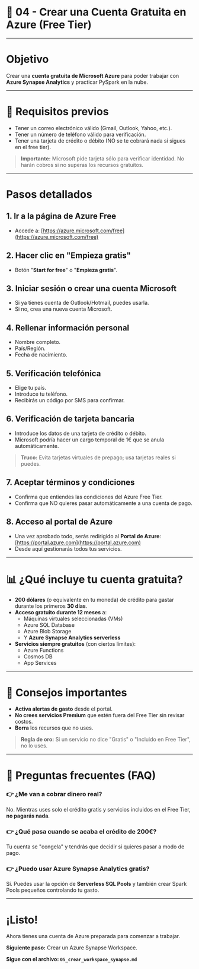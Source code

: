 # 📂 04 - Crear una Cuenta Gratuita en Azure (Free Tier)

---

# Objetivo

Crear una **cuenta gratuita de Microsoft Azure** para poder trabajar con **Azure Synapse Analytics** y practicar PySpark en la nube.

---

# 📅 Requisitos previos

- Tener un correo electrónico válido (Gmail, Outlook, Yahoo, etc.).
- Tener un número de teléfono válido para verificación.
- Tener una tarjeta de crédito o débito (NO se te cobrará nada si sigues en el free tier).

> **Importante:** Microsoft pide tarjeta sólo para verificar identidad. No harán cobros si no superas los recursos gratuitos.

---

# Pasos detallados

## 1. Ir a la página de Azure Free

- Accede a: [https://azure.microsoft.com/free](https://azure.microsoft.com/free)

## 2. Hacer clic en "Empieza gratis"

- Botón "**Start for free**" o "**Empieza gratis**".

## 3. Iniciar sesión o crear una cuenta Microsoft

- Si ya tienes cuenta de Outlook/Hotmail, puedes usarla.
- Si no, crea una nueva cuenta Microsoft.

## 4. Rellenar información personal

- Nombre completo.
- País/Región.
- Fecha de nacimiento.

## 5. Verificación telefónica

- Elige tu país.
- Introduce tu teléfono.
- Recibirás un código por SMS para confirmar.

## 6. Verificación de tarjeta bancaria

- Introduce los datos de una tarjeta de crédito o débito.
- Microsoft podría hacer un cargo temporal de 1€ que se anula automáticamente.

> **Truco:** Evita tarjetas virtuales de prepago; usa tarjetas reales si puedes.

## 7. Aceptar términos y condiciones

- Confirma que entiendes las condiciones del Azure Free Tier.
- Confirma que NO quieres pasar automáticamente a una cuenta de pago.

## 8. Acceso al portal de Azure

- Una vez aprobado todo, serás redirigido al **Portal de Azure**: [https://portal.azure.com](https://portal.azure.com)
- Desde aquí gestionarás todos tus servicios.

---

# 📊 ¿Qué incluye tu cuenta gratuita?

- **200 dólares** (o equivalente en tu moneda) de crédito para gastar durante los primeros **30 días**.
- **Acceso gratuito durante 12 meses** a:
  - Máquinas virtuales seleccionadas (VMs)
  - Azure SQL Database
  - Azure Blob Storage
  - Y **Azure Synapse Analytics serverless**
- **Servicios siempre gratuitos** (con ciertos límites):
  - Azure Functions
  - Cosmos DB
  - App Services

---

# 🔧 Consejos importantes

- **Activa alertas de gasto** desde el portal.
- **No crees servicios Premium** que estén fuera del Free Tier sin revisar costos.
- **Borra** los recursos que no uses.

> **Regla de oro:** Si un servicio no dice "Gratis" o "Incluido en Free Tier", no lo uses.

---

# 📘 Preguntas frecuentes (FAQ)

### 👉 ¿Me van a cobrar dinero real?
No. Mientras uses solo el crédito gratis y servicios incluidos en el Free Tier, **no pagarás nada**.

### 👉 ¿Qué pasa cuando se acaba el crédito de 200€?
Tu cuenta se "congela" y tendrás que decidir si quieres pasar a modo de pago.

### 👉 ¿Puedo usar Azure Synapse Analytics gratis?
Sí. Puedes usar la opción de **Serverless SQL Pools** y también crear Spark Pools pequeños controlando tu gasto.

---

# ¡Listo!

Ahora tienes una cuenta de Azure preparada para comenzar a trabajar.

**Siguiente paso:** Crear un Azure Synapse Workspace.

**Sigue con el archivo: `05_crear_workspace_synapse.md`**
